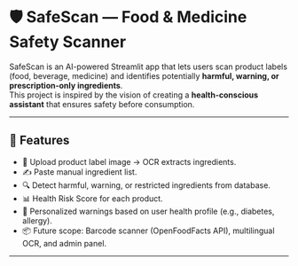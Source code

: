 # 🛡️ SafeScan — Food & Medicine Safety Scanner

SafeScan is an AI-powered Streamlit app that lets users scan product labels (food, beverage, medicine) and identifies potentially **harmful, warning, or prescription-only ingredients**.  
This project is inspired by the vision of creating a **health-conscious assistant** that ensures safety before consumption.  

---

## 🚀 Features
- 📸 Upload product label image → OCR extracts ingredients.
- ✍️ Paste manual ingredient list.
- 🔍 Detect harmful, warning, or restricted ingredients from database.
- 📊 Health Risk Score for each product.
- 👤 Personalized warnings based on user health profile (e.g., diabetes, allergy).
- 📦 Future scope: Barcode scanner (OpenFoodFacts API), multilingual OCR, and admin panel.

---


